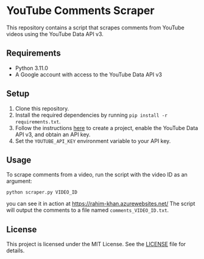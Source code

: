 # YouTube Comments Scraper

This repository contains a script that scrapes comments from YouTube videos using the YouTube Data API v3.

## Requirements

- Python 3.11.0
- A Google account with access to the YouTube Data API v3

## Setup

1. Clone this repository.
2. Install the required dependencies by running `pip install -r requirements.txt`.
3. Follow the instructions [here](https://developers.google.com/youtube/registering_an_application) to create a project, enable the YouTube Data API v3, and obtain an API key.
4. Set the `YOUTUBE_API_KEY` environment variable to your API key.

## Usage

To scrape comments from a video, run the script with the video ID as an argument:

```
python scraper.py VIDEO_ID
```
you can see it in action at https://rahim-khan.azurewebsites.net/
The script will output the comments to a file named `comments_VIDEO_ID.txt`.

## License

This project is licensed under the MIT License. See the [LICENSE](LICENSE) file for details.
